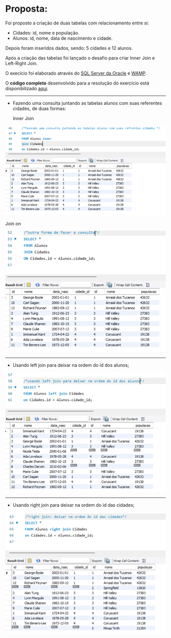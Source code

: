<h1>Proposta:</h1>
Foi proposto a criação de duas tabelas com relacionamento entre si:

- Cidades: id, nome e população.
- Alunos: id, nome, data de nascimento e cidade.

Depois foram inseridos dados, sendo: 5 cidades e 12 alunos.

Após a criação das tabelas foi lançado o desafio para criar Inner Join e Left-Right Join.

O execício foi elaborado através do [SQL Server da Oracle](https://dev.mysql.com/doc/) e [WAMP](https://sourceforge.net/projects/wampserver/).

O <b>código completo</b> desenvolvido para a resolução do exercício está disponibilizado [aqui]().


------------------------------------------------
- Fazendo uma consulta juntando as tabelas alunos com suas referentes cidades, de duas formas:

   Inner Join
<img src = innerjoin.png>


Join on

<img src = joinon.png>

 -------------------------------------------------------
- Usando left join para deixar na ordem do id dos alunos;
<img src = leftjoin.png>

 -------------------------------------------------------
- Usando right join para deixar na ordem do id das cidades;
<img src = rightjoin.png>
 
  
